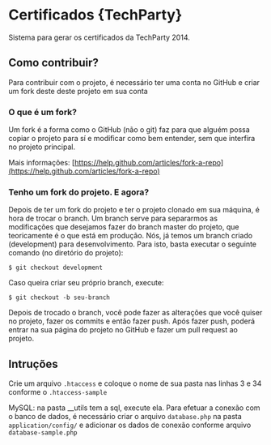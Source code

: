 # Certificados {TechParty}

Sistema para gerar os certificados da TechParty 2014.

## Como contribuir?

Para contribuir com o projeto, é necessário ter uma conta no GitHub e criar um fork deste deste projeto em sua conta

### O que é um fork?

Um fork é a forma como o GitHub (não o git) faz para que alguém possa copiar o projeto para sí e modificar como bem entender, sem que interfira no projeto principal.

Mais informações: [https://help.github.com/articles/fork-a-repo](https://help.github.com/articles/fork-a-repo)

### Tenho um fork do projeto. E agora?

Depois de ter um fork do projeto e ter o projeto clonado em sua máquina, é hora de trocar o branch. Um branch serve para separarmos as modificações que desejamos fazer do branch master do projeto, que teoricamente é o que está em produção. Nós, já temos um branch criado (development) para desenvolvimento. Para isto, basta executar o seguinte comando (no diretório do projeto):

    $ git checkout development
    
Caso queira criar seu próprio branch, execute:

    $ git checkout -b seu-branch
    
Depois de trocado o branch, você pode fazer as alterações que você quiser no projeto, fazer os commits e então fazer push. Após fazer push, poderá entrar na sua página do projeto no GitHub e fazer um pull request ao projeto.

## Intruções

Crie um arquivo `.htaccess` e coloque o nome de sua pasta nas linhas 3 e 34 conforme o `.htaccess-sample`

MySQL: na pasta __utils tem a sql, execute ela. Para efetuar a conexão com o banco de dados, é necessário criar o arquivo `database.php` na pasta `application/config/` e adicionar os dados de conexão conforme arquivo `database-sample.php`